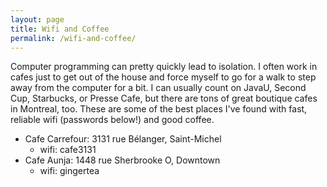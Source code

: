 ```yaml
---
layout: page
title: Wifi and Coffee
permalink: /wifi-and-coffee/
---
```


Computer programming can pretty quickly lead to isolation. I often work in cafes just to get out of the house and force myself to go for a walk to step away from the computer for a bit. I can usually count on JavaU, Second Cup, Starbucks, or Presse Cafe, but there are tons of great boutique cafes in Montreal, too. These are some of the best places I've found with fast, reliable wifi (passwords below!) and good coffee.

- Cafe Carrefour: 3131 rue Bélanger, Saint-Michel
  - wifi: cafe3131
- Cafe Aunja: 1448 rue Sherbrooke O, Downtown
  - wifi: gingertea
